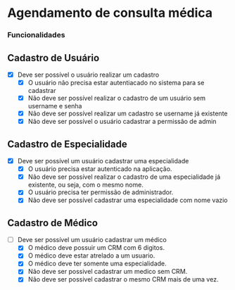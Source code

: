 # Agendamento de consulta médica

### **Funcionalidades**

## **Cadastro de Usuário**

- [x] Deve ser possível o usuário realizar um cadastro
  - [x] O usuário não precisa estar autentiacado no sistema para se cadastrar
  - [x] Não deve ser possível realizar o cadastro de um usuário sem username e senha
  - [x] Não deve ser possível realizar um cadastro se username já existente
  - [x] Não deve ser possível o usuário cadastrar a permissão de admin

## **Cadastro de Especialidade**

- [x] Deve ser possível um usuário cadastrar uma especialidade
  - [x] O usuário precisa estar autenticado na aplicação.
  - [x] Não deve ser possível realizar o cadastro de uma especialidade já existente, ou seja, com o mesmo nome.
  - [x] O usuário precisa ter permissão de administrador.
  - [x] Não deve ser possível cadastrar uma especialidade com nome vazio

## **Cadastro de Médico**

- [ ] Deve ser possível um usuário cadastrar um médico
  - [x] O médico deve possuir um CRM com 6 digitos.
  - [x] O médico deve estar atrelado a um usuario.
  - [x] O médico deve ter somente uma especialidade.
  - [x] Não deve ser possivel cadastrar um medico sem CRM.
  - [x] Não deve ser possivel cadastrar o mesmo CRM mais de uma vez.

